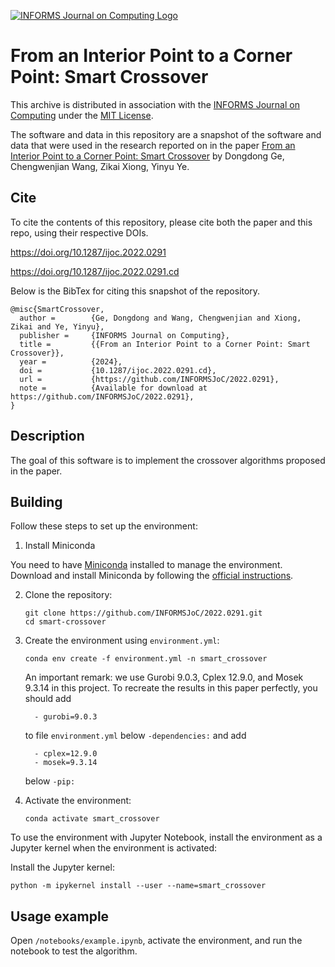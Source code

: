 [![INFORMS Journal on Computing Logo](https://INFORMSJoC.github.io/logos/INFORMS_Journal_on_Computing_Header.jpg)](https://pubsonline.informs.org/journal/ijoc)

# From an Interior Point to a Corner Point: Smart Crossover

This archive is distributed in association with the [INFORMS Journal on
Computing](https://pubsonline.informs.org/journal/ijoc) under the [MIT License](LICENSE).

The software and data in this repository are a snapshot of the software and data
that were used in the research reported on in the paper 
[From an Interior Point to a Corner Point: Smart Crossover](https://doi.org/10.1287/ijoc.2022.0291) by Dongdong Ge, Chengwenjian Wang, Zikai Xiong, Yinyu Ye. 

## Cite

To cite the contents of this repository, please cite both the paper and this repo, using their respective DOIs.

https://doi.org/10.1287/ijoc.2022.0291

https://doi.org/10.1287/ijoc.2022.0291.cd

Below is the BibTex for citing this snapshot of the repository.

```
@misc{SmartCrossover,
  author =        {Ge, Dongdong and Wang, Chengwenjian and Xiong, Zikai and Ye, Yinyu},
  publisher =     {INFORMS Journal on Computing},
  title =         {{From an Interior Point to a Corner Point: Smart Crossover}},
  year =          {2024},
  doi =           {10.1287/ijoc.2022.0291.cd},
  url =           {https://github.com/INFORMSJoC/2022.0291},
  note =          {Available for download at https://github.com/INFORMSJoC/2022.0291},
}  
```

## Description

The goal of this software is to implement the crossover algorithms proposed in the paper.


## Building

Follow these steps to set up the environment:

1. Install Miniconda

You need to have [Miniconda](https://docs.conda.io/en/latest/miniconda.html) installed to manage the environment. Download and install Miniconda by following the [official instructions](https://docs.conda.io/en/latest/miniconda.html).

2. Clone the repository:
   ```
   git clone https://github.com/INFORMSJoC/2022.0291.git
   cd smart-crossover
   ```
3. Create the environment using `environment.yml`:
   ```
   conda env create -f environment.yml -n smart_crossover
   ```
   An important remark: we use Gurobi 9.0.3, Cplex 12.9.0, and Mosek 9.3.14 in this project. To recreate the results in this paper perfectly, you should add
   
   ```
     - gurobi=9.0.3
   ```
   to file `environment.yml` below `-dependencies:` and add
   ```
     - cplex=12.9.0
     - mosek=9.3.14
   ```
   below `-pip:`
   
4. Activate the environment:
   ```
   conda activate smart_crossover
   ```

To use the environment with Jupyter Notebook, install the environment as a Jupyter kernel when the environment is activated:

Install the Jupyter kernel:
  ```
  python -m ipykernel install --user --name=smart_crossover  
  ```


## Usage example

Open `/notebooks/example.ipynb`, activate the environment, and run the notebook to test the algorithm.


